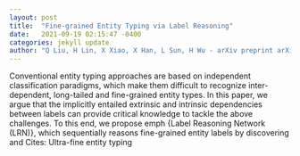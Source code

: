```yaml
---
layout: post
title:  "Fine-grained Entity Typing via Label Reasoning"
date:   2021-09-19 02:15:47 -0400
categories: jekyll update
author: "Q Liu, H Lin, X Xiao, X Han, L Sun, H Wu - arXiv preprint arXiv:2109.05744, 2021"
---
```

Conventional entity typing approaches are based on independent classification paradigms, which make them difficult to recognize inter-dependent, long-tailed and fine-grained entity types. In this paper, we argue that the implicitly entailed extrinsic and intrinsic dependencies between labels can provide critical knowledge to tackle the above challenges. To this end, we propose emph {Label Reasoning Network (LRN)}, which sequentially reasons fine-grained entity labels by discovering and Cites: Ultra-fine entity typing